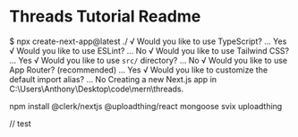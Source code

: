 # Threads Tutorial Readme

$ npx create-next-app@latest ./
√ Would you like to use TypeScript? ... Yes
√ Would you like to use ESLint? ... No
√ Would you like to use Tailwind CSS? ... Yes
√ Would you like to use `src/` directory? ... No
√ Would you like to use App Router? (recommended) ... Yes
√ Would you like to customize the default import alias? ... No
Creating a new Next.js app in C:\Users\Anthony\Desktop\code\mern\threads.

npm install @clerk/nextjs @uploadthing/react mongoose svix uploadthing

// test
